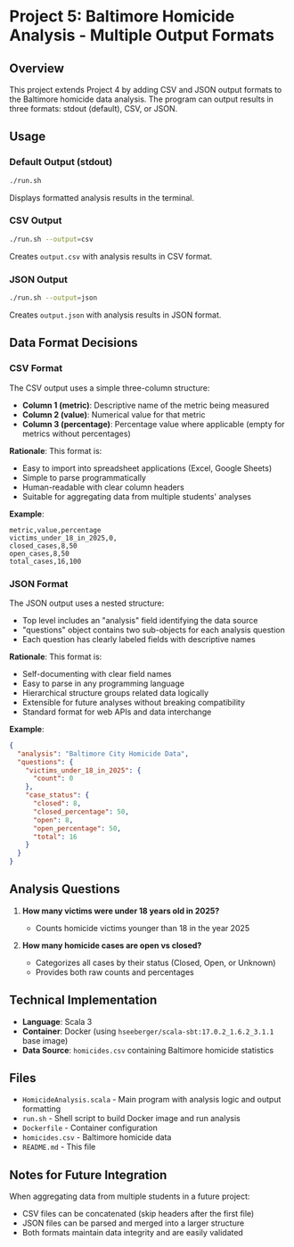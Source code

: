 # Project 5: Baltimore Homicide Analysis - Multiple Output Formats

## Overview
This project extends Project 4 by adding CSV and JSON output formats to the Baltimore homicide data analysis. The program can output results in three formats: stdout (default), CSV, or JSON.

## Usage

### Default Output (stdout)
```bash
./run.sh
```
Displays formatted analysis results in the terminal.

### CSV Output
```bash
./run.sh --output=csv
```
Creates `output.csv` with analysis results in CSV format.

### JSON Output
```bash
./run.sh --output=json
```
Creates `output.json` with analysis results in JSON format.

## Data Format Decisions

### CSV Format
The CSV output uses a simple three-column structure:
- **Column 1 (metric)**: Descriptive name of the metric being measured
- **Column 2 (value)**: Numerical value for that metric
- **Column 3 (percentage)**: Percentage value where applicable (empty for metrics without percentages)

**Rationale**: This format is:
- Easy to import into spreadsheet applications (Excel, Google Sheets)
- Simple to parse programmatically
- Human-readable with clear column headers
- Suitable for aggregating data from multiple students' analyses

**Example**:
```csv
metric,value,percentage
victims_under_18_in_2025,0,
closed_cases,8,50
open_cases,8,50
total_cases,16,100
```

### JSON Format
The JSON output uses a nested structure:
- Top level includes an "analysis" field identifying the data source
- "questions" object contains two sub-objects for each analysis question
- Each question has clearly labeled fields with descriptive names

**Rationale**: This format is:
- Self-documenting with clear field names
- Easy to parse in any programming language
- Hierarchical structure groups related data logically
- Extensible for future analyses without breaking compatibility
- Standard format for web APIs and data interchange

**Example**:
```json
{
  "analysis": "Baltimore City Homicide Data",
  "questions": {
    "victims_under_18_in_2025": {
      "count": 0
    },
    "case_status": {
      "closed": 8,
      "closed_percentage": 50,
      "open": 8,
      "open_percentage": 50,
      "total": 16
    }
  }
}
```

## Analysis Questions
1. **How many victims were under 18 years old in 2025?**
   - Counts homicide victims younger than 18 in the year 2025
   
2. **How many homicide cases are open vs closed?**
   - Categorizes all cases by their status (Closed, Open, or Unknown)
   - Provides both raw counts and percentages

## Technical Implementation
- **Language**: Scala 3
- **Container**: Docker (using `hseeberger/scala-sbt:17.0.2_1.6.2_3.1.1` base image)
- **Data Source**: `homicides.csv` containing Baltimore homicide statistics

## Files
- `HomicideAnalysis.scala` - Main program with analysis logic and output formatting
- `run.sh` - Shell script to build Docker image and run analysis
- `Dockerfile` - Container configuration
- `homicides.csv` - Baltimore homicide data
- `README.md` - This file

## Notes for Future Integration
When aggregating data from multiple students in a future project:
- CSV files can be concatenated (skip headers after the first file)
- JSON files can be parsed and merged into a larger structure
- Both formats maintain data integrity and are easily validated
